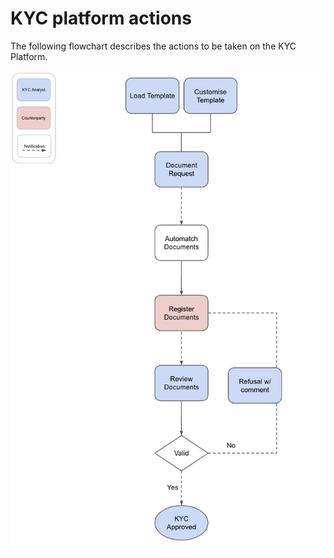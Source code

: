 

# KYC platform actions

The following flowchart describes the actions to be taken on the KYC Platform.

![](/assets/Komgo.png)

